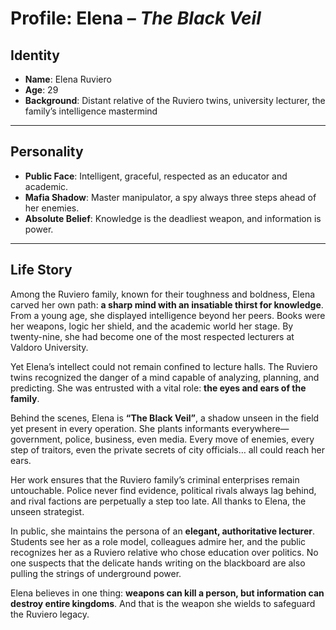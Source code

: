 # Profile: Elena – _The Black Veil_

## Identity

- **Name**: Elena Ruviero
- **Age**: 29
- **Background**: Distant relative of the Ruviero twins, university lecturer, the family’s intelligence mastermind

---

## Personality

- **Public Face**: Intelligent, graceful, respected as an educator and academic.
- **Mafia Shadow**: Master manipulator, a spy always three steps ahead of her enemies.
- **Absolute Belief**: Knowledge is the deadliest weapon, and information is power.

---

## Life Story

Among the Ruviero family, known for their toughness and boldness, Elena carved her own path: **a sharp mind with an insatiable thirst for knowledge**. From a young age, she displayed intelligence beyond her peers. Books were her weapons, logic her shield, and the academic world her stage. By twenty-nine, she had become one of the most respected lecturers at Valdoro University.

Yet Elena’s intellect could not remain confined to lecture halls. The Ruviero twins recognized the danger of a mind capable of analyzing, planning, and predicting. She was entrusted with a vital role: **the eyes and ears of the family**.

Behind the scenes, Elena is **“The Black Veil”**, a shadow unseen in the field yet present in every operation. She plants informants everywhere—government, police, business, even media. Every move of enemies, every step of traitors, even the private secrets of city officials… all could reach her ears.

Her work ensures that the Ruviero family’s criminal enterprises remain untouchable. Police never find evidence, political rivals always lag behind, and rival factions are perpetually a step too late. All thanks to Elena, the unseen strategist.

In public, she maintains the persona of an **elegant, authoritative lecturer**. Students see her as a role model, colleagues admire her, and the public recognizes her as a Ruviero relative who chose education over politics. No one suspects that the delicate hands writing on the blackboard are also pulling the strings of underground power.

Elena believes in one thing: **weapons can kill a person, but information can destroy entire kingdoms**. And that is the weapon she wields to safeguard the Ruviero legacy.
